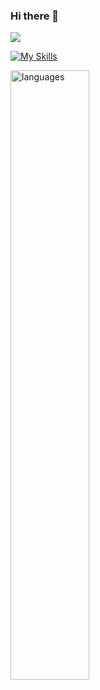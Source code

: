 ### Hi there 👋

<!--
**Msolmaz4/Msolmaz4** is a ✨ _special_ ✨ repository because its `README.md` (this file) appears on your GitHub profile.

Here are some ideas to get you started:

- 🔭 I’m currently working on ...
- 🌱 I’m currently learning ...
- 👯 I’m looking to collaborate on ...
- 🤔 I’m looking for help with ...
- 💬 Ask me about ...
- 📫 How to reach me: ...
- 😄 Pronouns: ...
- ⚡ Fun fact: ...
-->


![](https://komarev.com/ghpvc/?username=Msolmaz4)



[![My Skills](https://skillicons.dev/icons?i=js,html,css,nodejs,react,docker,git,github,postgres,postman,redux,tailwind,ts,vite)](https://skillicons.dev)
<div style={{display: "flex", justifyContent: "center"}}>
  <img src="https://github-readme-stats.vercel.app/api/top-langs/?username=Msolmaz4&theme=chartreuse-dark&layout=compact" alt="languages" width="50%">
</div>



